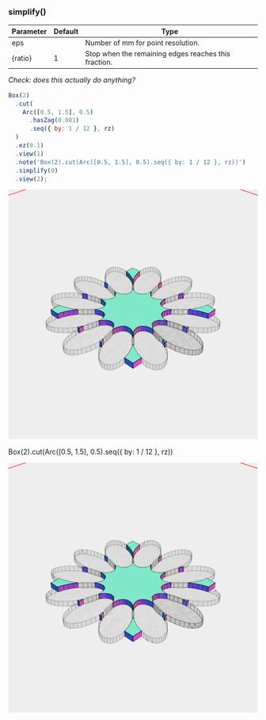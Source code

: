 ### simplify()
Parameter|Default|Type
---|---|---
eps||Number of mm for point resolution.
{ratio}|1|Stop when the remaining edges reaches this fraction.

_Check: does this actually do anything?_

```JavaScript
Box(2)
  .cut(
    Arc([0.5, 1.5], 0.5)
      .hasZag(0.001)
      .seq({ by: 1 / 12 }, rz)
  )
  .ez(0.1)
  .view(1)
  .note('Box(2).cut(Arc([0.5, 1.5], 0.5).seq({ by: 1 / 12 }, rz))')
  .simplify(0)
  .view(2);
```

![Image](simplify.md.0.png)

Box(2).cut(Arc([0.5, 1.5], 0.5).seq({ by: 1 / 12 }, rz))

![Image](simplify.md.1.png)
